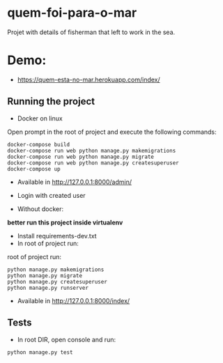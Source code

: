 # quem-foi-para-o-mar

Projet with details of fisherman that left to work in the sea.


# Demo:

- https://quem-esta-no-mar.herokuapp.com/index/

## Running the project


- Docker on linux

Open prompt in the root of project and execute the following commands:

```
docker-compose build
docker-compose run web python manage.py makemigrations
docker-compose run web python manage.py migrate
docker-compose run web python manage.py createsuperuser
docker-compose up
```

- Available in http://127.0.0.1:8000/admin/
- Login with created user

- Without docker:

**better run this project inside virtualenv**

- Install requirements-dev.txt
- In root of project run:

root of project run:

```
python manage.py makemigrations
python manage.py migrate
python manage.py createsuperuser
python manage.py runserver
```
- Available in http://127.0.0.1:8000/index/

## Tests

- In root DIR, open console and run:

```
python manage.py test
```


